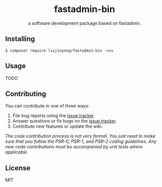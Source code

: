 <h1 align="center"> fastadmin-bin </h1>

<p align="center"> a software development package based on fastadmin.</p>


## Installing

```shell
$ composer require liujinyong/fastadmin-bin -vvv
```

## Usage

TODO

## Contributing

You can contribute in one of three ways:

1. File bug reports using the [issue tracker](https://github.com/liujinyong/fastadmin-bin/issues).
2. Answer questions or fix bugs on the [issue tracker](https://github.com/liujinyong/fastadmin-bin/issues).
3. Contribute new features or update the wiki.

_The code contribution process is not very formal. You just need to make sure that you follow the PSR-0, PSR-1, and PSR-2 coding guidelines. Any new code contributions must be accompanied by unit tests where applicable._

## License

MIT